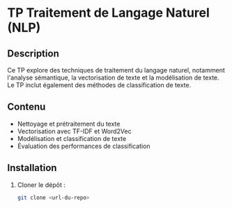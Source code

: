# TP Traitement de Langage Naturel (NLP)

## Description
Ce TP explore des techniques de traitement du langage naturel, notamment l'analyse sémantique, la vectorisation de texte et la modélisation de texte. Le TP inclut également des méthodes de classification de texte.

## Contenu
- Nettoyage et prétraitement du texte
- Vectorisation avec TF-IDF et Word2Vec
- Modélisation et classification de texte
- Évaluation des performances de classification

## Installation
1. Cloner le dépôt : 
   ```bash
   git clone <url-du-repo>
  ```
